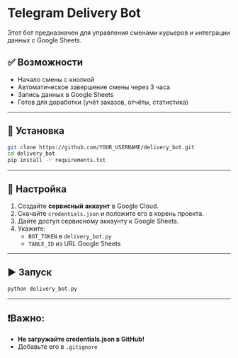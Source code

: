# Telegram Delivery Bot

Этот бот предназначен для управления сменами курьеров и интеграции данных с Google Sheets.

## ✅ Возможности
- Начало смены с кнопкой
- Автоматическое завершение смены через 3 часа
- Запись данных в Google Sheets
- Готов для доработки (учёт заказов, отчёты, статистика)

---

## 🚀 Установка

```bash
git clone https://github.com/YOUR_USERNAME/delivery_bot.git
cd delivery_bot
pip install -r requirements.txt
```

---

## 🔑 Настройка
1. Создайте **сервисный аккаунт** в Google Cloud.
2. Скачайте `credentials.json` и положите его в корень проекта.
3. Дайте доступ сервисному аккаунту к Google Sheets.
4. Укажите:
   - `BOT_TOKEN` в `delivery_bot.py`
   - `TABLE_ID` из URL Google Sheets

---

## ▶ Запуск
```bash
python delivery_bot.py
```

---

## ❗Важно:
- **Не загружайте credentials.json в GitHub!**
- Добавьте его в `.gitignore`

